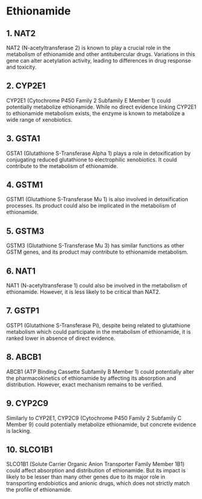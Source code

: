 # Ethionamide
## 1. NAT2
NAT2 (N-acetyltransferase 2) is known to play a crucial role in the metabolism of ethionamide and other antitubercular drugs. Variations in this gene can alter acetylation activity, leading to differences in drug response and toxicity.
## 2. CYP2E1
CYP2E1 (Cytochrome P450 Family 2 Subfamily E Member 1) could potentially metabolize ethionamide. While no direct evidence linking CYP2E1 to ethionamide metabolism exists, the enzyme is known to metabolize a wide range of xenobiotics.
## 3. GSTA1
GSTA1 (Glutathione S-Transferase Alpha 1) plays a role in detoxification by conjugating reduced glutathione to electrophilic xenobiotics. It could contribute to the metabolism of ethionamide.
## 4. GSTM1
GSTM1 (Glutathione S-Transferase Mu 1) is also involved in detoxification processes. Its product could also be implicated in the metabolism of ethionamide.
## 5. GSTM3
GSTM3 (Glutathione S-Transferase Mu 3) has similar functions as other GSTM genes, and its product may contribute to ethionamide metabolism.
## 6. NAT1
NAT1 (N-acetyltransferase 1) could also be involved in the metabolism of ethionamide. However, it is less likely to be critical than NAT2.
## 7. GSTP1
GSTP1 (Glutathione S-Transferase Pi), despite being related to glutathione metabolism which could participate in the metabolism of ethionamide, it is ranked lower in absence of direct evidence.
## 8. ABCB1
ABCB1 (ATP Binding Cassette Subfamily B Member 1) could potentially alter the pharmacokinetics of ethionamide by affecting its absorption and distribution. However, exact mechanism remains to be verified.
## 9. CYP2C9
Similarly to CYP2E1, CYP2C9 (Cytochrome P450 Family 2 Subfamily C Member 9) could potentially metabolize ethionamide, but concrete evidence is lacking.
## 10. SLCO1B1
SLCO1B1 (Solute Carrier Organic Anion Transporter Family Member 1B1) could affect absorption and distribution of ethionamide. But its impact is likely to be lesser than many other genes due to its major role in transporting endobiotics and anionic drugs, which does not strictly match the profile of ethionamide.
